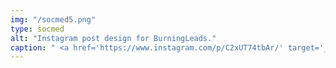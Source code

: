 ```yaml
---
img: "/socmed5.png"
type: socmed
alt: "Instagram post design for BurningLeads."
caption: " <a href='https://www.instagram.com/p/C2xUT74tbAr/' target='_blank'> Click here to see whole IG post. </a> "
---
```

